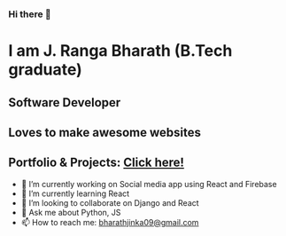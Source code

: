 ### Hi there 👋

# I am J. Ranga Bharath (B.Tech graduate)
## Software Developer
## Loves to make awesome websites
## Portfolio & Projects: [Click here!](https://bharath-blog.herokuapp.com)
- 🔭 I’m currently working on Social media app using React and Firebase
- 🌱 I’m currently learning React
- 👯 I’m looking to collaborate on Django and React
- 💬 Ask me about Python, JS
- 📫 How to reach me: bharathjinka09@gmail.com 
